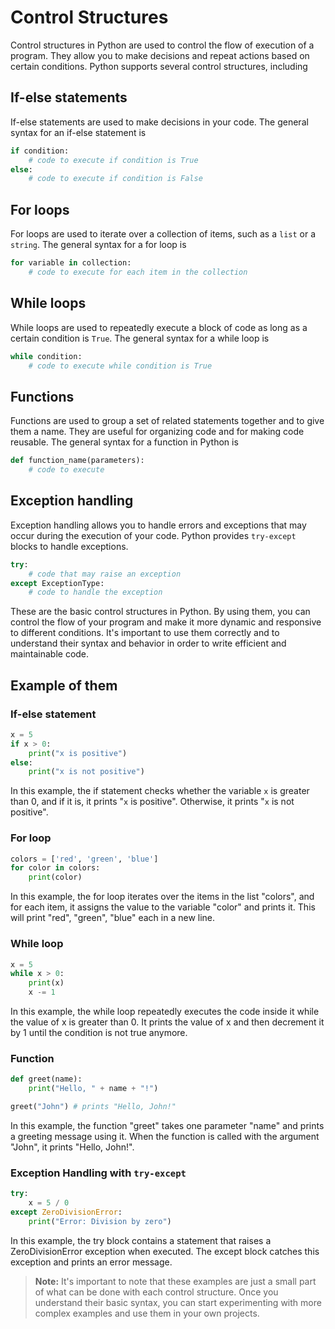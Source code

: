 # Control Structures

Control structures in Python are used to control the flow of execution of a program. They allow you to make decisions and repeat actions based on certain conditions. Python supports several control structures, including

## If-else statements

If-else statements are used to make decisions in your code. The general syntax for an if-else statement is

```python
if condition:
    # code to execute if condition is True
else:
    # code to execute if condition is False
```

## For loops

For loops are used to iterate over a collection of items, such as a `list` or a `string`. The general syntax for a for loop is

```python
for variable in collection:
    # code to execute for each item in the collection
```

## While loops

While loops are used to repeatedly execute a block of code as long as a certain condition is `True`. The general syntax for a while loop is

```python
while condition:
    # code to execute while condition is True
```

## Functions

Functions are used to group a set of related statements together and to give them a name. They are useful for organizing code and for making code reusable. The general syntax for a function in Python is

```python
def function_name(parameters):
    # code to execute
```

## Exception handling

Exception handling allows you to handle errors and exceptions that may occur during the execution of your code. Python provides `try-except` blocks to handle exceptions.

```python
try:
    # code that may raise an exception
except ExceptionType:
    # code to handle the exception
```

These are the basic control structures in Python. By using them, you can control the flow of your program and make it more dynamic and responsive to different conditions. It's important to use them correctly and to understand their syntax and behavior in order to write efficient and maintainable code.

## Example of them

### If-else statement

```python
x = 5
if x > 0:
    print("x is positive")
else:
    print("x is not positive")
```

In this example, the if statement checks whether the variable `x` is greater than 0, and if it is, it prints "`x` is positive". Otherwise, it prints "`x` is not positive".

### For loop

```python
colors = ['red', 'green', 'blue']
for color in colors:
    print(color)
```

In this example, the for loop iterates over the items in the list "colors", and for each item, it assigns the value to the variable "color" and prints it. This will print "red", "green", "blue" each in a new line.

### While loop

```python
x = 5
while x > 0:
    print(x)
    x -= 1
```

In this example, the while loop repeatedly executes the code inside it while the value of x is greater than 0. It prints the value of x and then decrement it by 1 until the condition is not true anymore.

### Function

```python
def greet(name):
    print("Hello, " + name + "!")

greet("John") # prints "Hello, John!"
```

In this example, the function "greet" takes one parameter "name" and prints a greeting message using it. When the function is called with the argument "John", it prints "Hello, John!".

### Exception Handling with `try-except`

```python
try:
    x = 5 / 0
except ZeroDivisionError:
    print("Error: Division by zero")
```

In this example, the try block contains a statement that raises a ZeroDivisionError exception when executed. The except block catches this exception and prints an error message.

> **Note:** It's important to note that these examples are just a small part of what can be done with each control structure. Once you understand their basic syntax, you can start experimenting with more complex examples and use them in your own projects.